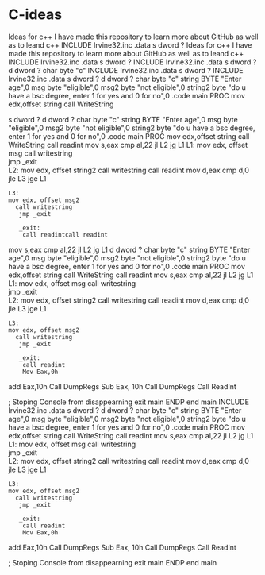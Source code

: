 # C-ideas
Ideas for c++ 
I have made this repository to learn more about GitHub as well as to leand c++
INCLUDE Irvine32.inc
.data
s dword ?
Ideas for c++ 
I have made this repository to learn more about GitHub as well as to leand c++
INCLUDE Irvine32.inc
.data
s dword ?
INCLUDE Irvine32.inc
.data
s dword ?
d dword ?
char byte "c"
INCLUDE Irvine32.inc
.data
s dword ?
INCLUDE Irvine32.inc
.data
s dword ?
d dword ?
char byte "c"
  string BYTE "Enter age",0
  msg byte "eligible",0
  msg2 byte "not eligible",0
  string2 byte "do u have a bsc degree, enter 1 for yes and 0 for no",0
.code
main PROC
  mov edx,offset string 
   call WriteString
   
   s dword ?
d dword ?
char byte "c"
  string BYTE "Enter age",0
  msg byte "eligible",0
  msg2 byte "not eligible",0
  string2 byte "do u have a bsc degree, enter 1 for yes and 0 for no",0
.code
main PROC
  mov edx,offset string 
   call WriteString
   call readint
   mov s,eax
   cmp al,22
   jl L2
   jg L1
L1:
	mov edx, offset msg
	  call writestring  
	   jmp _exit  
L2:
	mov edx, offset string2
	call writestring
	call readint
	mov d,eax
	cmp d,0
	jle L3
	jge L1
	
	L3:
	mov edx, offset msg2
	  call writestring  
	   jmp _exit  

	   _exit: 
	    call readintcall readint
   mov s,eax
   cmp al,22
   jl L2
   jg L1
d dword ?
char byte "c"
  string BYTE "Enter age",0
  msg byte "eligible",0
  msg2 byte "not eligible",0
  string2 byte "do u have a bsc degree, enter 1 for yes and 0 for no",0
.code
main PROC
  mov edx,offset string 
   call WriteString
   call readint
   mov s,eax
   cmp al,22
   jl L2
   jg L1
L1:
	mov edx, offset msg
	  call writestring  
	   jmp _exit  
L2:
	mov edx, offset string2
	call writestring
	call readint
	mov d,eax
	cmp d,0
	jle L3
	jge L1
	
	L3:
	mov edx, offset msg2
	  call writestring  
	   jmp _exit  

	   _exit: 
	    call readint
	    Mov Eax,0h
add Eax,10h
Call DumpRegs
Sub Eax, 10h
Call DumpRegs
Call ReadInt 
  
  ; Stoping Console from disappearning
  exit
 main ENDP
 end main
 INCLUDE Irvine32.inc
.data
s dword ?
d dword ?
char byte "c"
  string BYTE "Enter age",0
  msg byte "eligible",0
  msg2 byte "not eligible",0
  string2 byte "do u have a bsc degree, enter 1 for yes and 0 for no",0
.code
main PROC
  mov edx,offset string 
   call WriteString
   call readint
   mov s,eax
   cmp al,22
   jl L2
   jg L1
L1:
	mov edx, offset msg
	  call writestring  
	   jmp _exit  
L2:
	mov edx, offset string2
	call writestring
	call readint
	mov d,eax
	cmp d,0
	jle L3
	jge L1
	
	L3:
	mov edx, offset msg2
	  call writestring  
	   jmp _exit  

	   _exit: 
	    call readint
	    Mov Eax,0h
add Eax,10h
Call DumpRegs
Sub Eax, 10h
Call DumpRegs
Call ReadInt 
  
  ; Stoping Console from disappearning
  exit
 main ENDP
 end main

